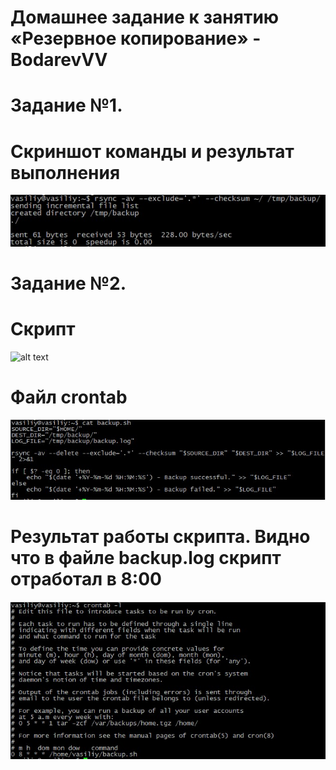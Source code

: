 # Домашнее задание к занятию «Резервное копирование» - BodarevVV
# Задание №1.
# Скриншот команды и результат выполнения

![alt text](https://github.com/vasionxxx/devhw2/blob/main/CICD/1.jpg)

# Задание №2.
# Скрипт
![alt text](https://github.com/vasionxxx/devhw2/blob/main/CICD/2.jpg)

# Файл crontab
![alt text](https://github.com/vasionxxx/devhw2/blob/main/CICD/21.jpg)

# Результат работы скрипта. Видно что в файле backup.log скрипт отработал в 8:00
![alt text](https://github.com/vasionxxx/devhw2/blob/main/CICD/22.jpg)

